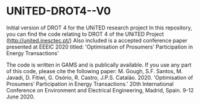 # UNiTED-DROT4--V0
Initial version of DROT 4 for the UNiTED research project
In this repository, you can find the code relating to DROT 4 of the UNiTED Project (http://united.inesctec.pt/)
Also included is a accepted conference paper presented at EEEIC 2020 titled: 'Optimisation of Prosumers’ Participation 
in Energy Transactions'

The code is written in GAMS and is publically available. If you use any part of this code, please cite the following paper: 
  M. Gough, S.F. Santos, M. Javadi, D. Fitiwi, G. Osório, R. Castro, J.P.S. Catalão. 2020. 'Optimisation of Prosumers’    Participation in Energy Transactions.' 20th International Conference on Environment and Electrical Engineering, Madrid, Spain. 9-12 June 2020. 

